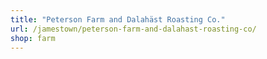 ```yaml
---
title: "Peterson Farm and Dalahäst Roasting Co."
url: /jamestown/peterson-farm-and-dalahast-roasting-co/
shop: farm
---
```

